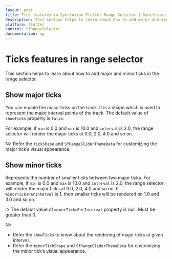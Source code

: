 ```yaml
---
layout: post
title: Tick features in Syncfusion Flutter Range Selector | Syncfusion
description: This section helps to learn about how to add major and minor ticks in the range selector for flutter platform
platform: flutter
control: SfRangeSelector
documentation: ug
---
```


# Ticks features in range selector

This section helps to learn about how to add major and minor ticks in the range selector.

## Show major ticks

You can enable the major ticks on the track. It is a shape which is used to represent the major interval points of the track. The default value of `showTicks` property is `false`.

For example, if `min` is 0.0 and `max` is 10.0 and `interval` is 2.0, the range selector will render the major ticks at 0.0, 2.0, 4.0 and so on.

N> Refer the `tickShape` and `SfRangeSliderThemeData` for customizing the major tick’s visual appearance.

## Show minor ticks

Represents the number of smaller ticks between two major ticks. For example, if `min` is 0.0 and `max` is 10.0 and `interval` is 2.0, the range selector will render the major ticks at 0.0, 2.0, 4.0 and so on. If `minorTicksPerInterval` is 1, then smaller ticks will be rendered on 1.0 and 3.0 and so on.

I> The default value of `minorTicksPerInterval` property is null. Must be greater than 0.

N>
* Refer the `showTicks` to know about the rendering of major ticks at given interval.
* Refer the `minorTickShape` and `SfRangeSliderThemeData` for customizing the minor tick’s visual appearance.
